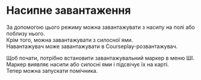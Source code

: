 # Насипне завантаження

  
За допомогою цього режиму можна завантажувати з насипу на полі або поблизу нього.  
Крім того, можна завантажувати з силосної ями.  
Навантажувач може завантажувати в Courseplay-розвантажувач.  


  
Щоб почати, потрібно встановити завантажувальний маркер в меню ШІ.  
Маркер виявляє насипи або силосні ями і підсвічує їх на карті.  
Тепер можна запускати помічника.  


